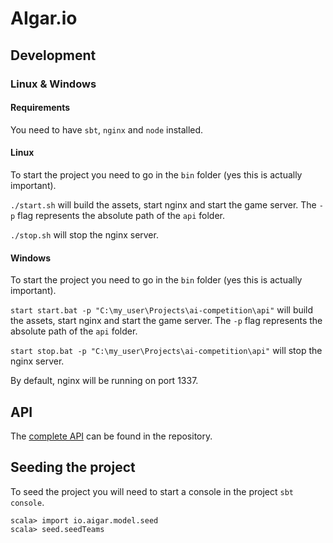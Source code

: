 # AIgar.io
## Development
### Linux & Windows
#### Requirements
You need to have `sbt`, `nginx` and `node` installed.

#### Linux
To start the project you need to go in the `bin` folder
(yes this is actually important).

`./start.sh`
will build the assets, start nginx and start the game server.
The `-p` flag represents the absolute path of the `api` folder.

`./stop.sh`
will stop the nginx server.

#### Windows
To start the project you need to go in the `bin` folder
(yes this is actually important).

`start start.bat -p "C:\my_user\Projects\ai-competition\api"`
will build the assets, start nginx and start the game server.
The `-p` flag represents the absolute path of the `api` folder.

`start stop.bat -p "C:\my_user\Projects\ai-competition\api"`
will stop the nginx server.


By default, nginx will be running on port 1337.

## API
The [complete API](API.md) can be found in the repository.

## Seeding the project
To seed the project you will need to start a console in the project `sbt console`.
```
scala> import io.aigar.model.seed
scala> seed.seedTeams
```
